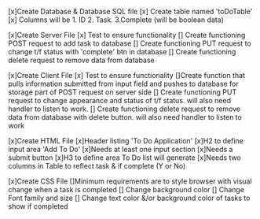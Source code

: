[x]Create Database & Database SQL file
    [x] Create table named 'toDoTable'
        [x] Columns will be 1. ID 2. Task. 3.Complete (will be boolean data)

[x]Create Server File
    [x] Test to ensure functionality
    [] Create functioning POST request to add task to database
    [] Create functioning PUT request to change t/f status with 'complete' btn in database
    [] Create functioning delete request to remove data from database

[x]Create Client File
    [x] Test to ensure functionality
    []Create function that pulls information submitted from input field and pushes to database for storage part of POST request on server side
    [] Create functioning PUT request to change appearance and status of t/f status. will also need handler to listen to work.
    [] Create functioning delete request to remove data from database with delete button. will also need handler to listen to work

[x]Create HTML File
    [x]Header listing 'To Do Application'
    [x]H2 to define input area 'Add To Do'
    [x]Needs at least one input section
    [x]Needs a submit button
    [x]H3 to define area To Do list will generate
    [x]Needs two columns in Table to reflect task & if complete (Y or No)

[x]Create CSS File
    []Minimum requirements are to style browser with visual change when a task is completed
    [] Change background color
    [] Change Font family and size
    [] Change text color &/or background color of tasks to show if completed